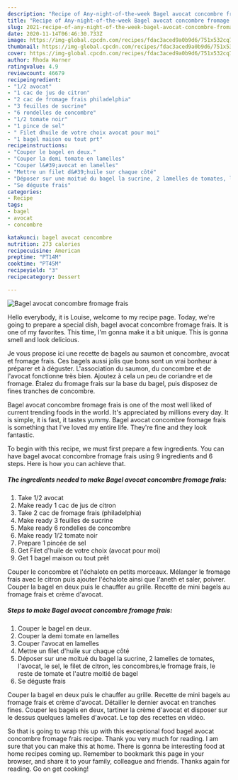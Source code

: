 ```yaml
---
description: "Recipe of Any-night-of-the-week Bagel avocat concombre fromage frais"
title: "Recipe of Any-night-of-the-week Bagel avocat concombre fromage frais"
slug: 2021-recipe-of-any-night-of-the-week-bagel-avocat-concombre-fromage-frais
date: 2020-11-14T06:46:30.733Z
image: https://img-global.cpcdn.com/recipes/fdac3aced9a0b9d6/751x532cq70/bagel-avocat-concombre-fromage-frais-photo-principale-de-la-recette.jpg
thumbnail: https://img-global.cpcdn.com/recipes/fdac3aced9a0b9d6/751x532cq70/bagel-avocat-concombre-fromage-frais-photo-principale-de-la-recette.jpg
cover: https://img-global.cpcdn.com/recipes/fdac3aced9a0b9d6/751x532cq70/bagel-avocat-concombre-fromage-frais-photo-principale-de-la-recette.jpg
author: Rhoda Warner
ratingvalue: 4.9
reviewcount: 46679
recipeingredient:
- "1/2 avocat"
- "1 cac de jus de citron"
- "2 cac de fromage frais philadelphia"
- "3 feuilles de sucrine"
- "6 rondelles de concombre"
- "1/2 tomate noir"
- "1 pince de sel"
- " Filet dhuile de votre choix avocat pour moi"
- "1 bagel maison ou tout prt"
recipeinstructions:
- "Couper le bagel en deux."
- "Couper la demi tomate en lamelles"
- "Couper l&#39;avocat en lamelles"
- "Mettre un filet d&#39;huile sur chaque côté"
- "Déposer sur une moitué du bagel la sucrine, 2 lamelles de tomates, l&#39;avocat, le sel, le filet de citron, les concombres,le fromage frais, le reste de tomate et l&#39;autre moitié de bagel"
- "Se déguste frais"
categories:
- Recipe
tags:
- bagel
- avocat
- concombre

katakunci: bagel avocat concombre 
nutrition: 273 calories
recipecuisine: American
preptime: "PT14M"
cooktime: "PT45M"
recipeyield: "3"
recipecategory: Dessert

---
```



![Bagel avocat concombre fromage frais](https://img-global.cpcdn.com/recipes/fdac3aced9a0b9d6/751x532cq70/bagel-avocat-concombre-fromage-frais-photo-principale-de-la-recette.jpg)

Hello everybody, it is Louise, welcome to my recipe page. Today, we're going to prepare a special dish, bagel avocat concombre fromage frais. It is one of my favorites. This time, I'm gonna make it a bit unique. This is gonna smell and look delicious.

Je vous propose ici une recette de bagels au saumon et concombre, avocat et fromage frais. Ces bagels aussi jolis que bons sont un vrai bonheur à préparer et à déguster. L&#39;association du saumon, du concombre et de l&#39;avocat fonctionne très bien. Ajoutez à cela un peu de coriandre et de fromage. Étalez du fromage frais sur la base du bagel, puis disposez de fines tranches de concombre.

Bagel avocat concombre fromage frais is one of the most well liked of current trending foods in the world. It's appreciated by millions every day. It is simple, it is fast, it tastes yummy. Bagel avocat concombre fromage frais is something that I've loved my entire life. They're fine and they look fantastic.


To begin with this recipe, we must first prepare a few ingredients. You can have bagel avocat concombre fromage frais using 9 ingredients and 6 steps. Here is how you can achieve that.

<!--inarticleads1-->

##### The ingredients needed to make Bagel avocat concombre fromage frais:

1. Take 1/2 avocat
1. Make ready 1 cac de jus de citron
1. Take 2 cac de fromage frais (philadelphia)
1. Make ready 3 feuilles de sucrine
1. Make ready 6 rondelles de concombre
1. Make ready 1/2 tomate noir
1. Prepare 1 pincée de sel
1. Get  Filet d&#39;huile de votre choix (avocat pour moi)
1. Get 1 bagel maison ou tout prêt


Couper le concombre et l&#39;échalote en petits morceaux. Mélanger le fromage frais avec le citron puis ajouter l&#39;échalote ainsi que l&#39;aneth et saler, poivrer. Couper la bagel en deux puis le chauffer au grille. Recette de mini bagels au fromage frais et crème d&#39;avocat. 

<!--inarticleads2-->

##### Steps to make Bagel avocat concombre fromage frais:

1. Couper le bagel en deux.
1. Couper la demi tomate en lamelles
1. Couper l&#39;avocat en lamelles
1. Mettre un filet d&#39;huile sur chaque côté
1. Déposer sur une moitué du bagel la sucrine, 2 lamelles de tomates, l&#39;avocat, le sel, le filet de citron, les concombres,le fromage frais, le reste de tomate et l&#39;autre moitié de bagel
1. Se déguste frais


Couper la bagel en deux puis le chauffer au grille. Recette de mini bagels au fromage frais et crème d&#39;avocat. Détailler le dernier avocat en tranches fines. Couper les bagels en deux, tartiner la crème d&#39;avocat et disposer sur le dessus quelques lamelles d&#39;avocat. Le top des recettes en vidéo. 

So that is going to wrap this up with this exceptional food bagel avocat concombre fromage frais recipe. Thank you very much for reading. I am sure that you can make this at home. There is gonna be interesting food at home recipes coming up. Remember to bookmark this page in your browser, and share it to your family, colleague and friends. Thanks again for reading. Go on get cooking!
